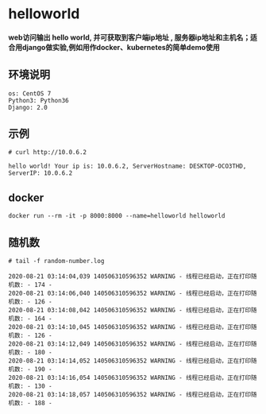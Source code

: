 # helloworld
#### web访问输出 hello world, 并可获取到客户端ip地址 , 服务器ip地址和主机名；适合用django做实验,例如用作docker、kubernetes的简单demo使用

## 环境说明
```
os: CentOS 7
Python3: Python36
Django: 2.0
``` 

## 示例
``` 
# curl http://10.0.6.2

hello world! Your ip is: 10.0.6.2, ServerHostname: DESKTOP-OCO3THD, ServerIP: 10.0.6.2
```
## docker
```
docker run --rm -it -p 8000:8000 --name=helloworld helloworld
```
## 随机数
```
# tail -f random-number.log
```
```
2020-08-21 03:14:04,039 140506310596352 WARNING - 线程已经启动，正在打印随机数: - 174 -
2020-08-21 03:14:06,040 140506310596352 WARNING - 线程已经启动，正在打印随机数: - 126 -
2020-08-21 03:14:08,042 140506310596352 WARNING - 线程已经启动，正在打印随机数: - 164 -
2020-08-21 03:14:10,045 140506310596352 WARNING - 线程已经启动，正在打印随机数: - 126 -
2020-08-21 03:14:12,049 140506310596352 WARNING - 线程已经启动，正在打印随机数: - 180 -
2020-08-21 03:14:14,052 140506310596352 WARNING - 线程已经启动，正在打印随机数: - 190 -
2020-08-21 03:14:16,054 140506310596352 WARNING - 线程已经启动，正在打印随机数: - 130 -
2020-08-21 03:14:18,057 140506310596352 WARNING - 线程已经启动，正在打印随机数: - 188 -
```
